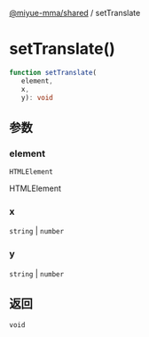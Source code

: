 [@miyue-mma/shared](../index.md) / setTranslate

# setTranslate()

```ts
function setTranslate(
   element, 
   x, 
   y): void
```

## 参数

### element

`HTMLElement`

HTMLElement

### x

`string` | `number`

### y

`string` | `number`

## 返回

`void`
